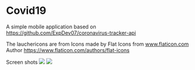 # Covid19
A simple mobile application based on https://github.com/ExpDev07/coronavirus-tracker-api

The lauchericons are from Icons made by Flat Icons from www.flaticon.com Author https://www.flaticon.com/authors/flat-icons

Screen shots
![](1.png)
![](2.png)

